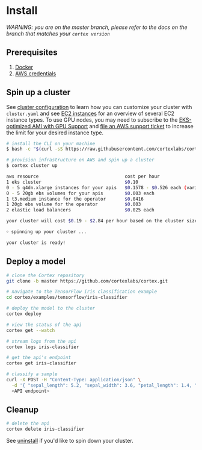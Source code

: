 # Install

_WARNING: you are on the master branch, please refer to the docs on the branch that matches your `cortex version`_

## Prerequisites

1. [Docker](https://docs.docker.com/install)
2. [AWS credentials](aws-credentials.md)

## Spin up a cluster

See [cluster configuration](config.md) to learn how you can customize your cluster with `cluster.yaml` and see [EC2 instances](ec2-instances.md) for an overview of several EC2 instance types. To use GPU nodes, you may need to subscribe to the [EKS-optimized AMI with GPU Support](https://aws.amazon.com/marketplace/pp/B07GRHFXGM) and [file an AWS support ticket](https://console.aws.amazon.com/support/cases#/create?issueType=service-limit-increase&limitType=ec2-instances) to increase the limit for your desired instance type.

<!-- CORTEX_VERSION_MINOR -->
```bash
# install the CLI on your machine
$ bash -c "$(curl -sS https://raw.githubusercontent.com/cortexlabs/cortex/master/get-cli.sh)"

# provision infrastructure on AWS and spin up a cluster
$ cortex cluster up

aws resource                                cost per hour
1 eks cluster                               $0.10
0 - 5 g4dn.xlarge instances for your apis   $0.1578 - $0.526 each (varies based on spot price)
0 - 5 20gb ebs volumes for your apis        $0.003 each
1 t3.medium instance for the operator       $0.0416
1 20gb ebs volume for the operator          $0.003
2 elastic load balancers                    $0.025 each

your cluster will cost $0.19 - $2.84 per hour based on the cluster size and spot instance availability

￮ spinning up your cluster ...

your cluster is ready!
```

## Deploy a model

<!-- CORTEX_VERSION_MINOR -->

```bash
# clone the Cortex repository
git clone -b master https://github.com/cortexlabs/cortex.git

# navigate to the TensorFlow iris classification example
cd cortex/examples/tensorflow/iris-classifier

# deploy the model to the cluster
cortex deploy

# view the status of the api
cortex get --watch

# stream logs from the api
cortex logs iris-classifier

# get the api's endpoint
cortex get iris-classifier

# classify a sample
curl -X POST -H "Content-Type: application/json" \
  -d '{ "sepal_length": 5.2, "sepal_width": 3.6, "petal_length": 1.4, "petal_width": 0.3 }' \
  <API endpoint>
```

## Cleanup

```bash
# delete the api
cortex delete iris-classifier
```

See [uninstall](uninstall.md) if you'd like to spin down your cluster.
